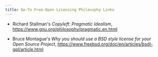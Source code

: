 ```yaml
---
title: Go-To Free-Open Licensing Philosophy Links
---
```


- Richard Stallman's _Copyleft: Pragmatic Idealism_, <https://www.gnu.org/philosophy/pragmatic.en.html>

- Bruce Montague's _Why you should use a BSD style license for your Open Source Project_, <https://www.freebsd.org/doc/en/articles/bsdl-gpl/article.html>
